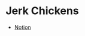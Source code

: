 # Jerk Chickens

- [Notion](https://jerk-chicken.notion.site/Jerk-Chicken-ff198714583540a393f11448704f9feb)
